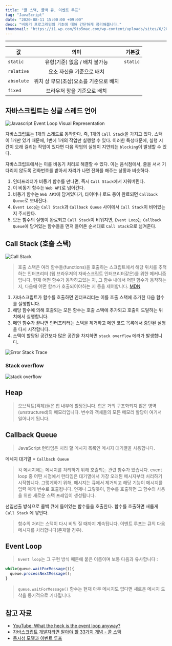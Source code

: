 ```yaml
---
title: "콜 스택, 콜백 큐, 이벤트 루프"
tag: "JavaScript"
date: "2020-08-11 15:00:00 +09:00"
desc: "비동기 프로그래밍의 기초에 대해 간단하게 정리해봅니다."
thumbnail: "https://i1.wp.com/9to5mac.com/wp-content/uploads/sites/6/2020/06/Appearance.png?w=663&h=663&crop=1&quality=82&strip=all&ssl=1"
---
```


---

| 값         |                  의미                  |   기본값 |
| ---------- | :------------------------------------: | -------: |
| `static`   |     유형(기준) 없음 / 배치 불가능      | `static` |
| `relative` |       요소 자신을 기준으로 배치        |          |
| `absolute` | 위치 상 부모(조상)요소를 기준으로 배치 |          |
| `fixed`    |      브라우저 창을 기준으로 배치       |          |

## 자바스크립트는 싱글 스레드 언어

![Javascript Event Loop Visual Representation](https://img.velog.io/post-images/jakeseo_me/37657cb0-4975-11e9-b570-3dfe666b85e0/JavascriptEventLoop1.png?w=1024)

자바스크립트는 1개의 스레드로 동작한다. 즉, 1개의 `Call Stack`을 가지고 있다. 스택이 1개만 있기 때문에, 1번에 1개의 작업만 실행할 수 있다. 이러한 특성때문에, 실행 시간이 오래 걸리는 작업이 있다면 다음 작업의 실행이 지연되는 `blocking`이 발생할 수 있다.

자바스크립트에서는 이를 비동기 처리로 해결할 수 있다. 이는 음식점에서, 줄을 서서 기다리지 않도록 전화번호를 받아서 자리가 나면 전화를 해주는 상황과 비슷하다.

1. 인터프리터가 비동기 함수를 만나면, 즉시 `Call Stack`에서 지워버린다.
2. 이 비동기 함수는 `Web API`로 넘어간다.
3. 비동기 함수는 `Web API`에 담겨있다가, 타이머나 로드 등이 완료되면 `Callback Queue`로 보내진다.
4. `Event Loop`는 `Call Stack`과 `Callback Queue` 사이에서 `Call Stack`이 비어있는지 주시한다.
5. 모든 함수의 실행이 완료되고 `Call Stack`이 비워지면, `Event Loop`는 `Callback Queue`에 담겨있는 함수들을 먼저 들어온 순서대로 `Call Stack`으로 넘겨준다.

## Call Stack (호출 스택)

![Call Stack](https://img.velog.io/post-images/jakeseo_me/fc418e50-456c-11e9-83dd-8359947fc569/callstack.gif?w=1024)

> 호출 스택은 여러 함수들(functions)을 호출하는 스크립트에서 해당 위치를 추적하는 인터프리터 (웹 브라우저의 자바스크립트 인터프리터같은)를 위한 메커니즘입니다. 현재 어떤 함수가 동작하고있는 지, 그 함수 내에서 어떤 함수가 동작하는 지, 다음에 어떤 함수가 호출되어야하는 지 등을 제어합니다. [MDN](https://developer.mozilla.org/ko/docs/Glossary/Call_stack)

1. 자바스크립트가 함수를 호출하면 인터프리터는 이를 호출 스택에 추가한 다음 함수를 실행합니다.
2. 해당 함수에 의해 호출되는 모든 함수는 호출 스택에 추가되고 호출이 도달하는 위치에서 실행합니다.
3. 메인 함수가 끝나면 인터프리터는 스택을 제거하고 메인 코드 목록에서 중단된 실행을 다시 시작합니다.
4. 스택이 할당된 공간보다 많은 공간을 차지하면 `stack overflow` 에러가 발생합니다.

![Error Stack Trace](https://img.velog.io/post-images/jakeseo_me/ce05cad0-472c-11e9-b667-3db1122c69c1/failedStack.png?w=1024)

### Stack overflow

![stack overflow](https://img.velog.io/post-images/jakeseo_me/4be3ee00-472d-11e9-991d-a3c0d2a4a33c/ChromeStackOverFlow.png?w=1024)

## Heap

> 오브젝트(객체)들은 힙 내부에 할당됩니다. 힙은 거의 구조화되지 않은 영역(unstructured)의 메모리입니다. 변수와 객체들의 모든 메모리 할당이 여기서 일어나게 됩니다.

## Callback Queue

> JavaScript 런타임은 처리 할 메시지 목록인 메시지 대기열을 사용합니다.  

메세지 대기열 = `Callback Queue`

> 각 메시지에는 메시지를 처리하기 위해 호출되는 관련 함수가 있습니다. event loop 중 어떤 시점에서 런타임은 대기열에서 가장 오래된 메시지부터 처리하기 시작합니다. 그렇게하기 위해, 메시지는 큐에서 제거되고 해당 기능이 메시지를 입력 매개 변수로 호출됩니다. 언제나 그렇듯이, 함수를 호출하면 그 함수의 사용을 위한 새로운 스택 프레임이 생성됩니다.

선입선출 방식으로 콜백 큐에 들어있는 함수들을 호출한다. 함수를 호출하면 새롭게 `Call Stack` 에 쌓인다.

> 함수의 처리는 스택이 다시 비워 질 때까지 계속됩니다. 이벤트 루프는 큐의 다음 메시지를 처리합니다(존재할 경우).

## Event Loop

> `Event loop`는 그 구현 방식 때문에 붙은 이름이며 보통 다음과 유사합니다 :

```js
while(queue.waitForMessage()){
  queue.processNextMessage();
}
```

> `queue.waitForMessage()` 함수는 현재 아무 메시지도 없다면 새로운 메시지 도착을 동기적으로 기다립니다.

## 참고 자료

- [YouTube: What the heck is the event loop anyway?](https://www.youtube.com/watch?v=8aGhZQkoFbQ&feature=youtu.be)  
- [자바스크립트 개발자라면 알아야 할 33가지 개념 - 콜 스택](https://velog.io/@jakeseo_me/2019-03-15-2303-%EC%9E%91%EC%84%B1%EB%90%A8-rmjta5a3xh)
- [동시성 모델과 이벤트 루프](https://developer.mozilla.org/ko/docs/Web/JavaScript/EventLoop)
